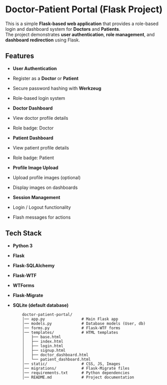 #  Doctor-Patient Portal (Flask Project)

This is a simple **Flask-based web application** that provides a role-based login and dashboard system for **Doctors** and **Patients**.  
The project demonstrates **user authentication**, **role management**, and **dashboard redirection** using Flask.



##  Features

-  **User Authentication**
  - Register as a **Doctor** or **Patient**
  - Secure password hashing with **Werkzeug**
  - Role-based login system

-  **Doctor Dashboard**
  - View doctor profile details
  - Role badge: Doctor

-  **Patient Dashboard**
  - View patient profile details
  - Role badge: Patient

-  **Profile Image Upload**
  - Upload profile images (optional)
  - Display images on dashboards

-  **Session Management**
  - Login / Logout functionality
  - Flash messages for actions



##  Tech Stack

- **Python 3**
- **Flask**
- **Flask-SQLAlchemy**
- **Flask-WTF**
- **WTForms**
- **Flask-Migrate**
- **SQLite (default database)**


          doctor-patient-portal/
          │── app.py                # Main Flask app
          │── models.py             # Database models (User, db)
          │── forms.py              # Flask-WTF forms
          │── templates/            # HTML templates
          │   ├── base.html
          │   ├── index.html
          │   ├── login.html
          │   ├── signup.html
          │   ├── doctor_dashboard.html
          │   └── patient_dashboard.html
          │── static/               # CSS, JS, Images
          │── migrations/           # Flask-Migrate files
          │── requirements.txt      # Python dependencies
          │── README.md             # Project documentation




